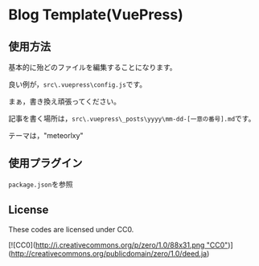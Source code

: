 # Blog Template(VuePress)

## 使用方法

基本的に殆どのファイルを編集することになります。

良い例が，`src\.vuepress\config.js`です。

まぁ，書き換え頑張ってください。

記事を書く場所は，`src\.vuepress\_posts\yyyy\mm-dd-[一意の番号].md`です。

テーマは，"meteorlxy"

## 使用プラグイン

`package.json`を参照

## License

These codes are licensed under CC0.

[![CC0]([http://i.creativecommons.org/p/zero/1.0/88x31.png "CC0"](https://upload.wikimedia.org/wikipedia/commons/6/69/CC0_button.svg))](http://creativecommons.org/publicdomain/zero/1.0/deed.ja)